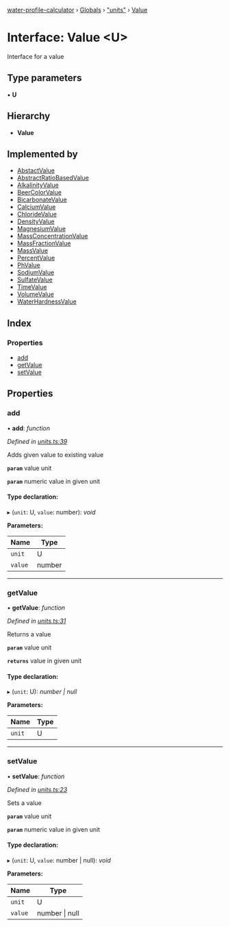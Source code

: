 [water-profile-calculator](../README.md) › [Globals](../globals.md) › ["units"](../modules/_units_.md) › [Value](_units_.value.md)

# Interface: Value <**U**>

Interface for a value

## Type parameters

▪ **U**

## Hierarchy

* **Value**

## Implemented by

* [AbstactValue](../classes/_units_.abstactvalue.md)
* [AbstractRatioBasedValue](../classes/_units_.abstractratiobasedvalue.md)
* [AlkalinityValue](../classes/_units_.alkalinityvalue.md)
* [BeerColorValue](../classes/_units_.beercolorvalue.md)
* [BicarbonateValue](../classes/_units_.bicarbonatevalue.md)
* [CalciumValue](../classes/_units_.calciumvalue.md)
* [ChlorideValue](../classes/_units_.chloridevalue.md)
* [DensityValue](../classes/_units_.densityvalue.md)
* [MagnesiumValue](../classes/_units_.magnesiumvalue.md)
* [MassConcentrationValue](../classes/_units_.massconcentrationvalue.md)
* [MassFractionValue](../classes/_units_.massfractionvalue.md)
* [MassValue](../classes/_units_.massvalue.md)
* [PercentValue](../classes/_units_.percentvalue.md)
* [PhValue](../classes/_units_.phvalue.md)
* [SodiumValue](../classes/_units_.sodiumvalue.md)
* [SulfateValue](../classes/_units_.sulfatevalue.md)
* [TimeValue](../classes/_units_.timevalue.md)
* [VolumeValue](../classes/_units_.volumevalue.md)
* [WaterHardnessValue](../classes/_units_.waterhardnessvalue.md)

## Index

### Properties

* [add](_units_.value.md#add)
* [getValue](_units_.value.md#getvalue)
* [setValue](_units_.value.md#setvalue)

## Properties

###  add

• **add**: *function*

*Defined in [units.ts:39](https://github.com/anttileppa/water-profile-calculator/blob/997b88f/src/units.ts#L39)*

Adds given value to existing value

**`param`** value unit

**`param`** numeric value in given unit

#### Type declaration:

▸ (`unit`: U, `value`: number): *void*

**Parameters:**

Name | Type |
------ | ------ |
`unit` | U |
`value` | number |

___

###  getValue

• **getValue**: *function*

*Defined in [units.ts:31](https://github.com/anttileppa/water-profile-calculator/blob/997b88f/src/units.ts#L31)*

Returns a value

**`param`** value unit

**`returns`** value in given unit

#### Type declaration:

▸ (`unit`: U): *number | null*

**Parameters:**

Name | Type |
------ | ------ |
`unit` | U |

___

###  setValue

• **setValue**: *function*

*Defined in [units.ts:23](https://github.com/anttileppa/water-profile-calculator/blob/997b88f/src/units.ts#L23)*

Sets a value

**`param`** value unit

**`param`** numeric value in given unit

#### Type declaration:

▸ (`unit`: U, `value`: number | null): *void*

**Parameters:**

Name | Type |
------ | ------ |
`unit` | U |
`value` | number &#124; null |
